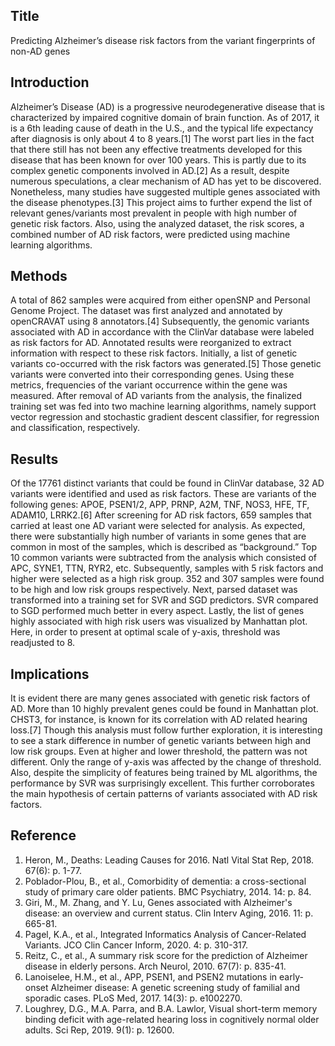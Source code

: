 ## Title
Predicting Alzheimer’s disease risk factors from the variant fingerprints of non-AD genes

## Introduction
Alzheimer’s Disease (AD) is a progressive neurodegenerative disease that is characterized by impaired cognitive domain of brain function. As of 2017, it is a 6th leading cause of death in the U.S., and the typical life expectancy after diagnosis is only about 4 to 8 years.[1] The worst part lies in the fact that there still has not been any effective treatments developed for this disease that has been known for over 100 years. This is partly due to its complex genetic components involved in AD.[2] As a result, despite numerous speculations, a clear mechanism of AD has yet to be discovered. Nonetheless, many studies have suggested multiple genes associated with the disease phenotypes.[3] This project aims to further expend the list of relevant genes/variants most prevalent in people with high number of genetic risk factors. Also, using the analyzed dataset, the risk scores, a combined number of AD risk factors, were predicted using machine learning algorithms.

## Methods
A total of 862 samples were acquired from either openSNP and Personal Genome Project. The dataset was first analyzed and annotated by openCRAVAT using 8 annotators.[4] Subsequently, the genomic variants associated with AD in accordance with the ClinVar database were labeled as risk factors for AD. Annotated results were reorganized to extract information with respect to these risk factors. Initially, a list of genetic variants co-occurred with the risk factors was generated.[5] Those genetic variants were converted into their corresponding genes. Using these metrics, frequencies of the variant occurrence within the gene was measured. After removal of AD variants from the analysis, the finalized training set was fed into two machine learning algorithms, namely support vector regression and stochastic gradient descent classifier, for regression and classification, respectively. 

## Results
Of the 17761 distinct variants that could be found in ClinVar database, 32 AD variants were identified and used as risk factors. These are variants of the following genes: APOE, PSEN1/2, APP, PRNP, A2M, TNF, NOS3, HFE, TF, ADAM10, LRRK2.[6] After screening for AD risk factors, 659 samples that carried at least one AD variant were selected for analysis. As expected, there were substantially high number of variants in some genes that are common in most of the samples, which is described as “background.” Top 10 common variants were subtracted from the analysis which consisted of APC, SYNE1, TTN, RYR2, etc. Subsequently, samples with 5 risk factors and higher were selected as a high risk group. 352 and 307 samples were found to be high and low risk groups respectively. Next, parsed dataset was transformed into a training set for SVR and SGD predictors. SVR compared to SGD performed much better in every aspect. Lastly, the list of genes highly associated with high risk users was visualized by Manhattan plot. Here, in order to present at optimal scale of y-axis, threshold was readjusted to 8.

## Implications
It is evident there are many genes associated with genetic risk factors of AD. More than 10 highly prevalent genes could be found in Manhattan plot. CHST3, for instance, is known for its correlation with AD related hearing loss.[7] Though this analysis must follow further exploration, it is interesting to see a stark difference in number of genetic variants between high and low risk groups. Even at higher and lower threshold, the pattern was not different. Only the range of y-axis was affected by the change of threshold. Also, despite the simplicity of features being trained by ML algorithms, the performance by SVR was surprisingly excellent. This further corroborates the main hypothesis of certain patterns of variants associated with AD risk factors. 

## Reference
1.	Heron, M., Deaths: Leading Causes for 2016. Natl Vital Stat Rep, 2018. 67(6): p. 1-77.
2.	Poblador-Plou, B., et al., Comorbidity of dementia: a cross-sectional study of primary care older patients. BMC Psychiatry, 2014. 14: p. 84.
3.	Giri, M., M. Zhang, and Y. Lu, Genes associated with Alzheimer's disease: an overview and current status. Clin Interv Aging, 2016. 11: p. 665-81.
4.	Pagel, K.A., et al., Integrated Informatics Analysis of Cancer-Related Variants. JCO Clin Cancer Inform, 2020. 4: p. 310-317.
5.	Reitz, C., et al., A summary risk score for the prediction of Alzheimer disease in elderly persons. Arch Neurol, 2010. 67(7): p. 835-41.
6.	Lanoiselee, H.M., et al., APP, PSEN1, and PSEN2 mutations in early-onset Alzheimer disease: A genetic screening study of familial and sporadic cases. PLoS Med, 2017. 14(3): p. e1002270.
7.	Loughrey, D.G., M.A. Parra, and B.A. Lawlor, Visual short-term memory binding deficit with age-related hearing loss in cognitively normal older adults. Sci Rep, 2019. 9(1): p. 12600.
